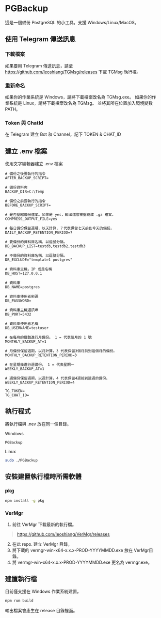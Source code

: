 # PGBackup

這是一個備份 PostgreSQL 的小工具，支援 Windows/Linux/MacOS。

## 使用 Telegram 傳送訊息

### 下載檔案

如果要用 Telegram 傳送訊息，請至 https://github.com/leoshiang/TGMsg/releases 下載 TGMsg 執行檔。

### 重新命名

如果你的作業系統是 Windows，請將下載檔案改名為 TGMsg.exe。
如果你的作業系統是 Linux，請將下載檔案改名為 TGMsg。
並將其所在位置加入環境變數 PATH。

### Token 與 ChatId

在 Telegram 建立 Bot 和 Channel，記下 TOKEN & CHAT_ID

## 建立 .env 檔案

使用文字編輯器建立 .env 檔案

```
# 備份之後要執行的指令
AFTER_BACKUP_SCRIPT=

# 備份資料夾
BACKUP_DIR=C:\Temp

# 備份之前要執行的指令
BEFORE_BACKUP_SCRIPT=

# 是否壓縮備份檔案。如果是 yes，輸出檔會被壓縮成 .gz 檔案。
COMPRESS_OUTPUT_FILE=yes

# 每日備份保留週期，以天計算，７代表保留七天前到今天的備份。
DAILY_BACKUP_RETENTION_PERIOD=7

# 要備份的資料庫名稱，以逗號分隔。
DB_BACKUP_LIST=testdb,testdb2,testdb3

# 不備份的資料庫名稱，以逗號分隔。
DB_EXCLUDE="template1 postgres"

# 資料庫主機，IP 或是名稱
DB_HOST=127.0.0.1

# 資料庫
DB_NAME=postgres

# 資料庫使用者密碼
DB_PASSWORD=

# 資料庫主機通訊埠
DB_PORT=5432

# 資料庫使用者名稱
DB_USERNAME=testuser

# 在每月的幾號進行月備份。 1 = 代表個月的 1 號
MONTHLY_BACKUP_AT=1

# 月備份保留週期，以月計算，3 代表保留3個月前到這個月的備份。
MONTHLY_BACKUP_RETENTION_PERIOD=3

# 在星期幾進行週備份。 1 = 代表星期一
WEEKLY_BACKUP_AT=1

# 週備份保留週期，以週計算，4 代表保留4週前到這週的備份。
WEEKLY_BACKUP_RETENTION_PERIOD=4

TG_TOKEN=
TG_CHAT_ID=
```

## 執行程式

將執行檔與 .nev 放在同一個目錄。

Windows

```
PGBackup
```

Linux

```bash
sudo ./PGBackup
```

## 安裝建置執行檔時所需軟體

### pkg

```bash
npm install -g pkg
```

### VerMgr

1. 前往 VerMgr 下載最新的執行檔。

> https://github.com/leoshiang/VerMgr/releases

2. 在此 repo. 建立 VerMgr 目錄。
3. 將下載的 vermgr-win-x64-x.x.x-PROD-YYYYMMDD.exe 放在 VerMgr目錄。
4. 將 vermgr-win-x64-x.x.x-PROD-YYYYMMDD.exe 更名為 vermgr.exe。

## 建置執行檔

目前僅支援在 Windows 作業系統建置。

```bash
npm run build
```

輸出檔案會產生在 release 目錄裡面。

